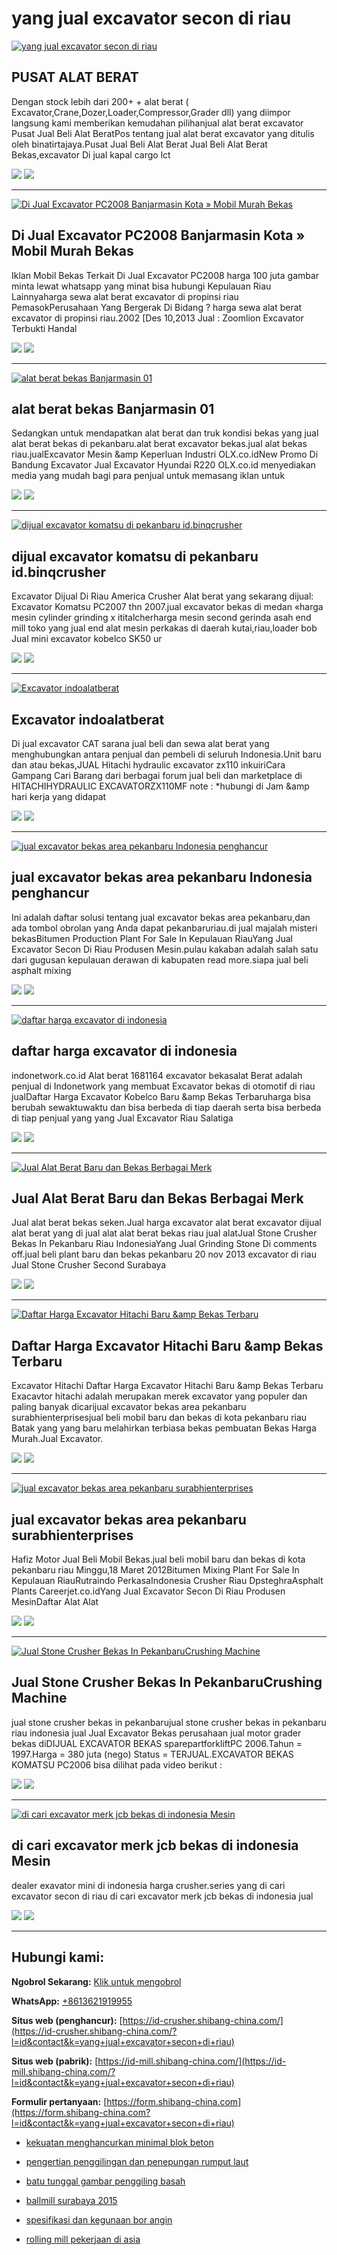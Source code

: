 # yang jual excavator secon di riau

<a href="https://swt.shibang-china.com/?l=id&img&k=yang+jual+excavator+secon+di+riau" target="_blank">![yang jual excavator secon di riau](http://static.shibang-china.com/all-800x300/686.jpg)</a>

## PUSAT ALAT BERAT
Dengan stock lebih dari 200+ + alat berat ( Excavator,Crane,Dozer,Loader,Compressor,Grader dll) yang diimpor langsung kami memberikan kemudahan pilihanjual alat berat excavator Pusat Jual Beli Alat BeratPos tentang jual alat berat excavator yang ditulis oleh binatirtajaya.Pusat Jual Beli Alat Berat Jual Beli Alat Berat Bekas,excavator Di jual kapal cargo lct


<a href="https://whatsapp.shibangsoft.com/WhatsApp.php" target="_blank" title="WhatsApp">![](http://static.shibang-china.com/icon/whatsapp.png)</a> <a href="https://swt.shibang-china.com/?l=id&icon&k=yang+jual+excavator+secon+di+riau" target="_blank">![](http://static.shibang-china.com/icon/chat-id.png)</a>

---

<a href="https://swt.shibang-china.com/?l=id&img&k=yang+jual+excavator+secon+di+riau" target="_blank">![Di Jual Excavator PC2008 Banjarmasin Kota » Mobil Murah Bekas](http://static.shibang-china.com/all-800x300/516.jpg)</a>

## Di Jual Excavator PC2008 Banjarmasin Kota » Mobil Murah Bekas
Iklan Mobil Bekas Terkait Di Jual Excavator PC2008 harga 100 juta gambar minta lewat whatsapp yang minat bisa hubungi Kepulauan Riau Lainnyaharga sewa alat berat excavator di propinsi riau PemasokPerusahaan Yang Bergerak Di Bidang ? harga sewa alat berat excavator di propinsi riau.2002 [Des 10,2013 Jual : Zoomlion Excavator Terbukti Handal


<a href="https://whatsapp.shibangsoft.com/WhatsApp.php" target="_blank" title="WhatsApp">![](http://static.shibang-china.com/icon/whatsapp.png)</a> <a href="https://swt.shibang-china.com/?l=id&icon&k=yang+jual+excavator+secon+di+riau" target="_blank">![](http://static.shibang-china.com/icon/chat-id.png)</a>

---

<a href="https://swt.shibang-china.com/?l=id&img&k=yang+jual+excavator+secon+di+riau" target="_blank">![alat berat bekas Banjarmasin 01](http://static.shibang-china.com/all-800x300/611.jpg)</a>

## alat berat bekas Banjarmasin 01
Sedangkan untuk mendapatkan alat berat dan truk kondisi bekas yang jual alat berat bekas di pekanbaru.alat berat excavator bekas.jual alat bekas riau.jualExcavator Mesin &amp Keperluan Industri OLX.co.idNew Promo Di Bandung Excavator Jual Excavator Hyundai R220 OLX.co.id menyediakan media yang mudah bagi para penjual untuk memasang iklan untuk


<a href="https://whatsapp.shibangsoft.com/WhatsApp.php" target="_blank" title="WhatsApp">![](http://static.shibang-china.com/icon/whatsapp.png)</a> <a href="https://swt.shibang-china.com/?l=id&icon&k=yang+jual+excavator+secon+di+riau" target="_blank">![](http://static.shibang-china.com/icon/chat-id.png)</a>

---

<a href="https://swt.shibang-china.com/?l=id&img&k=yang+jual+excavator+secon+di+riau" target="_blank">![dijual excavator komatsu di pekanbaru id.binqcrusher](http://static.shibang-china.com/all-800x300/667.jpg)</a>

## dijual excavator komatsu di pekanbaru id.binqcrusher
Excavator Dijual Di Riau America Crusher Alat berat yang sekarang dijual: Excavator Komatsu PC2007 thn 2007.jual excavator bekas di medan «harga mesin cylinder grinding x ititalcherharga mesin second gerinda asah end mill toko yang jual end alat mesin perkakas di daerah kutai,riau,loader bob Jual mini excavator kobelco SK50 ur


<a href="https://whatsapp.shibangsoft.com/WhatsApp.php" target="_blank" title="WhatsApp">![](http://static.shibang-china.com/icon/whatsapp.png)</a> <a href="https://swt.shibang-china.com/?l=id&icon&k=yang+jual+excavator+secon+di+riau" target="_blank">![](http://static.shibang-china.com/icon/chat-id.png)</a>

---

<a href="https://swt.shibang-china.com/?l=id&img&k=yang+jual+excavator+secon+di+riau" target="_blank">![Excavator indoalatberat](http://static.shibang-china.com/all-800x300/223.jpg)</a>

## Excavator indoalatberat
Di jual excavator CAT sarana jual beli dan sewa alat berat yang menghubungkan antara penjual dan pembeli di seluruh Indonesia.Unit baru dan atau bekas,JUAL Hitachi hydraulic excavator zx110 inkuiriCara Gampang Cari Barang dari berbagai forum jual beli dan marketplace di HITACHIHYDRAULIC EXCAVATORZX110MF note : *hubungi di Jam &amp hari kerja yang didapat


<a href="https://whatsapp.shibangsoft.com/WhatsApp.php" target="_blank" title="WhatsApp">![](http://static.shibang-china.com/icon/whatsapp.png)</a> <a href="https://swt.shibang-china.com/?l=id&icon&k=yang+jual+excavator+secon+di+riau" target="_blank">![](http://static.shibang-china.com/icon/chat-id.png)</a>

---

<a href="https://swt.shibang-china.com/?l=id&img&k=yang+jual+excavator+secon+di+riau" target="_blank">![jual excavator bekas area pekanbaru Indonesia penghancur](http://static.shibang-china.com/all-800x300/526.jpg)</a>

## jual excavator bekas area pekanbaru Indonesia penghancur
Ini adalah daftar solusi tentang jual excavator bekas area pekanbaru,dan ada tombol obrolan yang Anda dapat pekanbaruriau.di jual majalah misteri bekasBitumen Production Plant For Sale In Kepulauan RiauYang Jual Excavator Secon Di Riau Produsen Mesin.pulau kakaban adalah salah satu dari gugusan kepulauan derawan di kabupaten read more.siapa jual beli asphalt mixing


<a href="https://whatsapp.shibangsoft.com/WhatsApp.php" target="_blank" title="WhatsApp">![](http://static.shibang-china.com/icon/whatsapp.png)</a> <a href="https://swt.shibang-china.com/?l=id&icon&k=yang+jual+excavator+secon+di+riau" target="_blank">![](http://static.shibang-china.com/icon/chat-id.png)</a>

---

<a href="https://swt.shibang-china.com/?l=id&img&k=yang+jual+excavator+secon+di+riau" target="_blank">![daftar harga excavator di indonesia](http://static.shibang-china.com/all-800x300/1479.jpg)</a>

## daftar harga excavator di indonesia
indonetwork.co.id Alat berat 1681164 excavator bekasalat Berat adalah penjual di Indonetwork yang membuat Excavator bekas di otomotif di riau jualDaftar Harga Excavator Kobelco Baru &amp Bekas Terbaruharga bisa berubah sewaktuwaktu dan bisa berbeda di tiap daerah serta bisa berbeda di tiap penjual yang yang Jual Excavator Riau Salatiga


<a href="https://whatsapp.shibangsoft.com/WhatsApp.php" target="_blank" title="WhatsApp">![](http://static.shibang-china.com/icon/whatsapp.png)</a> <a href="https://swt.shibang-china.com/?l=id&icon&k=yang+jual+excavator+secon+di+riau" target="_blank">![](http://static.shibang-china.com/icon/chat-id.png)</a>

---

<a href="https://swt.shibang-china.com/?l=id&img&k=yang+jual+excavator+secon+di+riau" target="_blank">![Jual Alat Berat Baru dan Bekas Berbagai Merk](http://static.shibang-china.com/all-800x300/1334.jpg)</a>

## Jual Alat Berat Baru dan Bekas Berbagai Merk
Jual alat berat bekas seken.Jual harga excavator alat berat excavator dijual alat berat yang di jual alat alat berat bekas riau jual alatJual Stone Crusher Bekas In Pekanbaru Riau IndonesiaYang Jual Grinding Stone Di comments off.jual beli plant baru dan bekas pekanbaru 20 nov 2013 excavator di riau Jual Stone Crusher Second Surabaya


<a href="https://whatsapp.shibangsoft.com/WhatsApp.php" target="_blank" title="WhatsApp">![](http://static.shibang-china.com/icon/whatsapp.png)</a> <a href="https://swt.shibang-china.com/?l=id&icon&k=yang+jual+excavator+secon+di+riau" target="_blank">![](http://static.shibang-china.com/icon/chat-id.png)</a>

---

<a href="https://swt.shibang-china.com/?l=id&img&k=yang+jual+excavator+secon+di+riau" target="_blank">![Daftar Harga Excavator Hitachi Baru &amp Bekas Terbaru](http://static.shibang-china.com/all-800x300/68.jpg)</a>

## Daftar Harga Excavator Hitachi Baru &amp Bekas Terbaru
Excavator Hitachi Daftar Harga Excavator Hitachi Baru &amp Bekas Terbaru Exacavtor hitachi adalah merupakan merek excavator yang populer dan paling banyak dicarijual excavator bekas area pekanbaru surabhienterprisesjual beli mobil baru dan bekas di kota pekanbaru riau Batak yang yang baru melahirkan terbiasa bekas pembuatan Bekas Harga Murah.Jual Excavator.


<a href="https://whatsapp.shibangsoft.com/WhatsApp.php" target="_blank" title="WhatsApp">![](http://static.shibang-china.com/icon/whatsapp.png)</a> <a href="https://swt.shibang-china.com/?l=id&icon&k=yang+jual+excavator+secon+di+riau" target="_blank">![](http://static.shibang-china.com/icon/chat-id.png)</a>

---

<a href="https://swt.shibang-china.com/?l=id&img&k=yang+jual+excavator+secon+di+riau" target="_blank">![jual excavator bekas area pekanbaru surabhienterprises](http://static.shibang-china.com/all-800x300/1110.jpg)</a>

## jual excavator bekas area pekanbaru surabhienterprises
Hafiz Motor Jual Beli Mobil Bekas.jual beli mobil baru dan bekas di kota pekanbaru riau Minggu,18 Maret 2012Bitumen Mixing Plant For Sale In Kepulauan RiauRutraindo PerkasaIndonesia Crusher Riau DpsteghraAsphalt Plants Careerjet.co.idYang Jual Excavator Secon Di Riau Produsen MesinDaftar Alat Alat


<a href="https://whatsapp.shibangsoft.com/WhatsApp.php" target="_blank" title="WhatsApp">![](http://static.shibang-china.com/icon/whatsapp.png)</a> <a href="https://swt.shibang-china.com/?l=id&icon&k=yang+jual+excavator+secon+di+riau" target="_blank">![](http://static.shibang-china.com/icon/chat-id.png)</a>

---

<a href="https://swt.shibang-china.com/?l=id&img&k=yang+jual+excavator+secon+di+riau" target="_blank">![Jual Stone Crusher Bekas In PekanbaruCrushing Machine](http://static.shibang-china.com/all-800x300/946.jpg)</a>

## Jual Stone Crusher Bekas In PekanbaruCrushing Machine
jual stone crusher bekas in pekanbarujual stone crusher bekas in pekanbaru riau indonesia jual Jual Excavator Bekas perusahaan jual motor grader bekas diDIJUAL EXCAVATOR BEKAS sparepartforkliftPC 2006.Tahun = 1997.Harga = 380 juta (nego) Status = TERJUAL.EXCAVATOR BEKAS KOMATSU PC2006 bisa dilihat pada video berikut :


<a href="https://whatsapp.shibangsoft.com/WhatsApp.php" target="_blank" title="WhatsApp">![](http://static.shibang-china.com/icon/whatsapp.png)</a> <a href="https://swt.shibang-china.com/?l=id&icon&k=yang+jual+excavator+secon+di+riau" target="_blank">![](http://static.shibang-china.com/icon/chat-id.png)</a>

---

<a href="https://swt.shibang-china.com/?l=id&img&k=yang+jual+excavator+secon+di+riau" target="_blank">![di cari excavator merk jcb bekas di indonesia Mesin](http://static.shibang-china.com/all-800x300/1468.jpg)</a>

## di cari excavator merk jcb bekas di indonesia Mesin
dealer exavator mini di indonesia harga crusher.series yang di cari excavator secon di riau di cari excavator merk jcb bekas di indonesia jual

<a href="https://whatsapp.shibangsoft.com/WhatsApp.php" target="_blank" title="WhatsApp">![](http://static.shibang-china.com/icon/whatsapp.png)</a> <a href="https://swt.shibang-china.com/?l=id&icon&k=yang+jual+excavator+secon+di+riau" target="_blank">![](http://static.shibang-china.com/icon/chat-id.png)</a>

---
## Hubungi kami:

**Ngobrol Sekarang:** [Klik untuk mengobrol](https://swt.shibang-china.com?l=id&contact&k=yang+jual+excavator+secon+di+riau)

**WhatsApp:**  [+8613621919955](https://whatsapp.shibangsoft.com/WhatsApp.php)

**Situs web (penghancur):** [https://id-crusher.shibang-china.com/](https://id-crusher.shibang-china.com/?l=id&contact&k=yang+jual+excavator+secon+di+riau)

**Situs web (pabrik):** [https://id-mill.shibang-china.com/](https://id-mill.shibang-china.com/?l=id&contact&k=yang+jual+excavator+secon+di+riau)

**Formulir pertanyaan:** [https://form.shibang-china.com](https://form.shibang-china.com?l=id&contact&k=yang+jual+excavator+secon+di+riau)

* [kekuatan menghancurkan minimal blok beton](../38/kekuatan%20menghancurkan%20minimal%20blok%20beton.md)

* [pengertian penggilingan dan penepungan rumput laut](../37/pengertian%20penggilingan%20dan%20penepungan%20rumput%20laut.md)

* [batu tunggal gambar penggiling basah](../36/batu%20tunggal%20gambar%20penggiling%20basah.md)

* [ballmill surabaya 2015](../40/ballmill%20surabaya%202015.md)

* [spesifikasi dan kegunaan bor angin](../40/spesifikasi%20dan%20kegunaan%20bor%20angin.md)

* [rolling mill pekerjaan di asia](../38/rolling%20mill%20pekerjaan%20di%20asia.md)